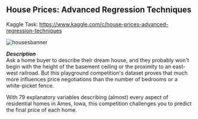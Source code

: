 ## House Prices: Advanced Regression Techniques
Kaggle Task:  <https://www.kaggle.com/c/house-prices-advanced-regression-techniques>

![housesbanner](https://user-images.githubusercontent.com/8282374/60128590-a5033580-97b0-11e9-9541-cb0b8de5d993.png)

***Description***</br>
Ask a home buyer to describe their dream house, and they probably won't begin with the height of the basement ceiling or the proximity to an east-west railroad. But this playground competition's dataset proves that much more influences price negotiations than the number of bedrooms or a white-picket fence.

With 79 explanatory variables describing (almost) every aspect of residential homes in Ames, Iowa, this competition challenges you to predict the final price of each home.


